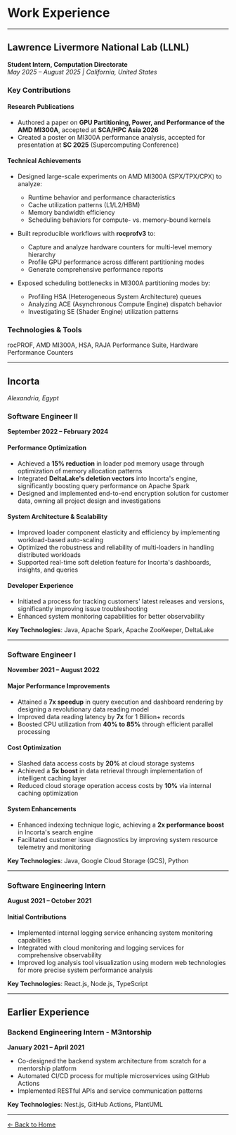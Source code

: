 # Work Experience

---

## Lawrence Livermore National Lab (LLNL)
**Student Intern, Computation Directorate**  
*May 2025 – August 2025 | California, United States*

### Key Contributions

#### Research Publications
- Authored a paper on **GPU Partitioning, Power, and Performance of the AMD MI300A**, accepted at **SCA/HPC Asia 2026**
- Created a poster on MI300A performance analysis, accepted for presentation at **SC 2025** (Supercomputing Conference)

#### Technical Achievements
- Designed large-scale experiments on AMD MI300A (SPX/TPX/CPX) to analyze:
  - Runtime behavior and performance characteristics
  - Cache utilization patterns (L1/L2/HBM)
  - Memory bandwidth efficiency
  - Scheduling behaviors for compute- vs. memory-bound kernels

- Built reproducible workflows with **rocprofv3** to:
  - Capture and analyze hardware counters for multi-level memory hierarchy
  - Profile GPU performance across different partitioning modes
  - Generate comprehensive performance reports

- Exposed scheduling bottlenecks in MI300A partitioning modes by:
  - Profiling HSA (Heterogeneous System Architecture) queues
  - Analyzing ACE (Asynchronous Compute Engine) dispatch behavior
  - Investigating SE (Shader Engine) utilization patterns

### Technologies & Tools
rocPROF, AMD MI300A, HSA, RAJA Performance Suite, Hardware Performance Counters

---

## Incorta
*Alexandria, Egypt*

### Software Engineer II
**September 2022 – February 2024**

#### Performance Optimization
- Achieved a **15% reduction** in loader pod memory usage through optimization of memory allocation patterns
- Integrated **DeltaLake's deletion vectors** into Incorta's engine, significantly boosting query performance on Apache Spark
- Designed and implemented end-to-end encryption solution for customer data, owning all project design and investigations

#### System Architecture & Scalability
- Improved loader component elasticity and efficiency by implementing workload-based auto-scaling
- Optimized the robustness and reliability of multi-loaders in handling distributed workloads
- Supported real-time soft deletion feature for Incorta's dashboards, insights, and queries

#### Developer Experience
- Initiated a process for tracking customers' latest releases and versions, significantly improving issue troubleshooting
- Enhanced system monitoring capabilities for better observability

**Key Technologies**: Java, Apache Spark, Apache ZooKeeper, DeltaLake

---

### Software Engineer I
**November 2021 – August 2022**

#### Major Performance Improvements
- Attained a **7x speedup** in query execution and dashboard rendering by designing a revolutionary data reading model
- Improved data reading latency by **7x** for 1 Billion+ records
- Boosted CPU utilization from **40% to 85%** through efficient parallel processing

#### Cost Optimization
- Slashed data access costs by **20%** at cloud storage systems
- Achieved a **5x boost** in data retrieval through implementation of intelligent caching layer
- Reduced cloud storage operation access costs by **10%** via internal caching optimization

#### System Enhancements
- Enhanced indexing technique logic, achieving a **2x performance boost** in Incorta's search engine
- Facilitated customer issue diagnostics by improving system resource telemetry and monitoring

**Key Technologies**: Java, Google Cloud Storage (GCS), Python

---

### Software Engineering Intern
**August 2021 – October 2021**

#### Initial Contributions
- Implemented internal logging service enhancing system monitoring capabilities
- Integrated with cloud monitoring and logging services for comprehensive observability
- Improved log analysis tool visualization using modern web technologies for more precise system performance analysis

**Key Technologies**: React.js, Node.js, TypeScript

---

## Earlier Experience

### Backend Engineering Intern - M3ntorship
**January 2021 – April 2021**

- Co-designed the backend system architecture from scratch for a mentorship platform
- Automated CI/CD process for multiple microservices using GitHub Actions
- Implemented RESTful APIs and service communication patterns

**Key Technologies**: Nest.js, GitHub Actions, PlantUML

---

[← Back to Home](./home.md)
